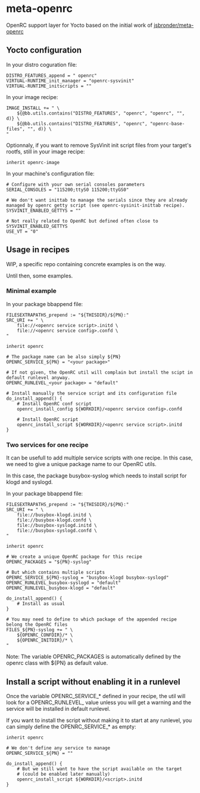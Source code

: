 # meta-openrc

OpenRC support layer for Yocto based on the initial work of [jsbronder/meta-openrc](https://github.com/jsbronder/meta-openrc)

## Yocto configuration

In your distro coguration file:
```
DISTRO_FEATURES_append = " openrc"
VIRTUAL-RUNTIME_init_manager = "openrc-sysvinit"
VIRTUAL-RUNTIME_initscripts = ""
```

In your image recipe:
```
IMAGE_INSTALL += " \
    ${@bb.utils.contains("DISTRO_FEATURES", "openrc", "openrc", "", d)} \
    ${@bb.utils.contains("DISTRO_FEATURES", "openrc", "openrc-base-files", "", d)} \
"
```

Optionnaly, if you want to remove SysVinit init script files from your target's rootfs, still in your image recipe:
```
inherit openrc-image
```

In your machine's configuration file:
```
# Configure with your own serial consoles parameters
SERIAL_CONSOLES = "115200;ttyS0 115200;ttyGS0"

# We don't want inittab to manage the serials since they are already managed by openrc getty script (see openrc-sysinit-inittab recipe).
SYSVINIT_ENABLED_GETTYS = ""

# Not really related to OpenRC but defined often close to SYSVINIT_ENABLED_GETTYS
USE_VT = "0"
```

## Usage in recipes
WIP, a specific repo containing concrete examples is on the way.

Until then, some examples.

### Minimal example

In your package bbappend file:
```
FILESEXTRAPATHS_prepend := "${THISDIR}/${PN}:"
SRC_URI += " \
    file://<openrc service script>.initd \
    file://<openrc service config>.confd \
"

inherit openrc

# The package name can be also simply ${PN}
OPENRC_SERVICE_${PN} = "<your package>"

# If not given, the OpenRC util will complain but install the scipt in default runlevel anyway.
OPENRC_RUNLEVEL_<your package> = "default"

# Install manually the service script and its configuration file
do_install_append() {
    # Install OpenRC conf script
    openrc_install_config ${WORKDIR}/<openrc service config>.confd

    # Install OpenRC script
    openrc_install_script ${WORKDIR}/<openrc service script>.initd
}
```

### Two services for one recipe
It can be usefull to add multiple service scripts with one recipe. In this case, we need to give a unique package name to our OpenRC utils.

In this case, the package busybox-syslog which needs to install script for klogd and syslogd.

In your package bbappend file:
```
FILESEXTRAPATHS_prepend := "${THISDIR}/${PN}:"
SRC_URI += " \
    file://busybox-klogd.initd \
    file://busybox-klogd.confd \
    file://busybox-syslogd.initd \
    file://busybox-syslogd.confd \
"

inherit openrc

# We create a unique OpenRC package for this recipe
OPENRC_PACKAGES = "${PN}-syslog"

# But which contains multiple scripts
OPENRC_SERVICE_${PN}-syslog = "busybox-klogd busybox-syslogd"
OPENRC_RUNLEVEL_busybox-syslogd = "default"
OPENRC_RUNLEVEL_busybox-klogd = "default"

do_install_append() {
    # Install as usual
}

# You may need to define to which package of the appended recipe belong the OpenRC files
FILES_${PN}-syslog += " \
    ${OPENRC_CONFDIR}/* \
    ${OPENRC_INITDIR}/* \
"
```

Note: The variable OPENRC_PACKAGES is automatically defined by the openrc class with ${PN} as default value.

## Install a script without enabling it in a runlevel

Once the variable OPENRC_SERVICE_* defined in your recipe, the util will look for a OPENRC_RUNLEVEL_<service> value unless you will get a warning and the service will be installed in default runlevel.

If you want to install the script without making it to start at any runlevel, you can simply define the OPENRC_SERVICE_* as empty:
```
inherit openrc

# We don't define any service to manage
OPENRC_SERVICE_${PN} = ""

do_install_append() {
    # But we still want to have the script available on the target
    # (could be enabled later manually)
    openrc_install_script ${WORKDIR}/<script>.initd
}
```
